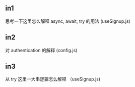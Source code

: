 ## in1

思考一下这里怎么解释 async, await, try 的用法
(useSignup.js)

## in2

对 authentication 的解释
(config.js)

## in3

从 try 这里一大串逻辑怎么解释
（useSignup.js)

